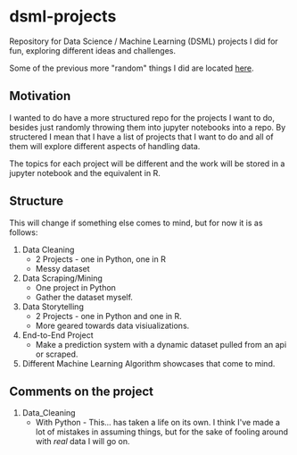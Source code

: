 # dsml-projects
Repository for Data Science / Machine Learning (DSML) projects I did for fun, exploring different ideas and challenges.

Some of the previous more "random" things I did are located [here](https://github.com/gsam1/my-ipython-notebooks).

## Motivation 
I wanted to do have a more structured repo for the projects I want to do, besides just randomly throwing them into jupyter notebooks into a repo.
By structered I mean that I have a list of projects that I want to do and all of them will explore different aspects of handling data.

The topics for each project will be different and the work will be stored in a jupyter notebook and the equivalent in R.

## Structure
This will change if something else comes to mind, but for now it is as follows:
1. Data Cleaning
    * 2 Projects - one in Python, one in R
    * Messy dataset
2. Data Scraping/Mining
    * One project in Python
    * Gather the dataset myself.
3. Data Storytelling
    * 2 Projects - one in Python and one in R.
    * More geared towards data visiualizations.
4. End-to-End Project
    * Make a prediction system with a dynamic dataset pulled from an api or scraped.
5. Different Machine Learning Algorithm showcases that come to mind.

## Comments on the project
1. Data_Cleaning
    * With Python - This... has taken a life on its own. I think I've made a lot of mistakes in assuming things, but for the sake of fooling around with *real* data I will go on.
